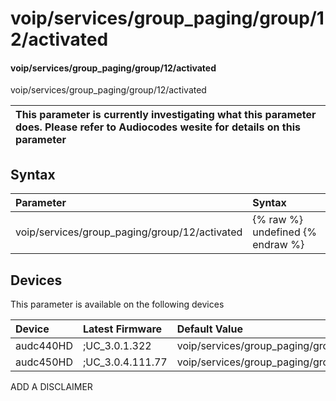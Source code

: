 ﻿---
description: voip/services/group_paging/group/12/activated
search: false
---

# voip/services/group_paging/group/12/activated

#### voip/services/group_paging/group/12/activated

voip/services/group_paging/group/12/activated


| This parameter is currently investigating what this parameter does. Please refer to Audiocodes wesite for details on this parameter | 
| :--- |

## Syntax
| Parameter | Syntax |
| :--- | :--- |
|voip/services/group_paging/group/12/activated | {% raw %} undefined {% endraw %}|

## Devices
This parameter is available on the following devices

| Device | Latest Firmware | Default Value |
|:---|:---|:---|
| audc440HD | ;UC_3.0.1.322 | voip/services/group_paging/group/12/activated=0 
| audc450HD | ;UC_3.0.4.111.77 | voip/services/group_paging/group/12/activated=0 

ADD A DISCLAIMER

